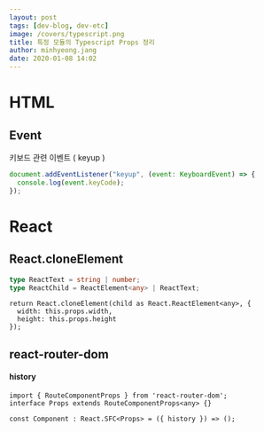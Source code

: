 ```yaml
---
layout: post
tags: [dev-blog, dev-etc]
image: /covers/typescript.png
title: 특정 모듈의 Typescript Props 정리
author: minhyeong.jang
date: 2020-01-08 14:02
---
```


# HTML

## Event

키보드 관련 이벤트 ( keyup )

```js
document.addEventListener("keyup", (event: KeyboardEvent) => {
  console.log(event.keyCode);
});
```

# React

## React.cloneElement

```ts
type ReactText = string | number;
type ReactChild = ReactElement<any> | ReactText;
```

```tsx
return React.cloneElement(child as React.ReactElement<any>, {
  width: this.props.width,
  height: this.props.height
});
```

## react-router-dom

#### history

```tsx
import { RouteComponentProps } from 'react-router-dom';
interface Props extends RouteComponentProps<any> {}

const Component : React.SFC<Props> = ({ history }) => ();
```
